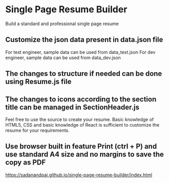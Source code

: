 # Single Page Resume Builder
Build a standard and professional single page resume

## Customize the json data present in data.json file
For test engineer, sample data can be used from data_test.json
For dev engineer, sample data can be used from data_dev.json

## The changes to structure if needed can be done using Resume.js file
## The changes to icons according to the section title can be managed in SectionHeader.js

Feel free to use the source to create your resume.
Basic knowledge of HTML5, CSS and basic knowledge of React is sufficient to customize the resume for your requirements.

## Use browser built in feature Print (ctrl + P) and use standard A4 size and no margins to save the copy as PDF


https://sadanandpai.github.io/single-page-resume-builder/index.html
